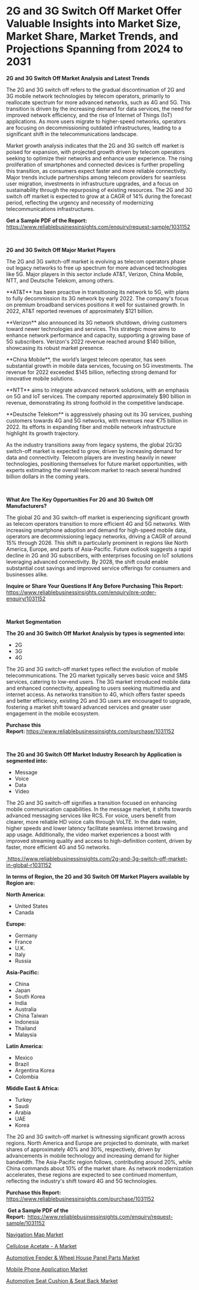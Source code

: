 <p><h1>2G and 3G Switch Off Market Offer Valuable Insights into Market Size, Market Share, Market Trends, and Projections Spanning from 2024 to 2031</h1></p><p><strong>2G and 3G Switch Off Market Analysis and Latest Trends</strong></p>
<p><p>The 2G and 3G switch off refers to the gradual discontinuation of 2G and 3G mobile network technologies by telecom operators, primarily to reallocate spectrum for more advanced networks, such as 4G and 5G. This transition is driven by the increasing demand for data services, the need for improved network efficiency, and the rise of Internet of Things (IoT) applications. As more users migrate to higher-speed networks, operators are focusing on decommissioning outdated infrastructures, leading to a significant shift in the telecommunications landscape.</p><p>Market growth analysis indicates that the 2G and 3G switch off market is poised for expansion, with projected growth driven by telecom operators seeking to optimize their networks and enhance user experience. The rising proliferation of smartphones and connected devices is further propelling this transition, as consumers expect faster and more reliable connectivity. Major trends include partnerships among telecom providers for seamless user migration, investments in infrastructure upgrades, and a focus on sustainability through the repurposing of existing resources. The 2G and 3G switch off market is expected to grow at a CAGR of 14% during the forecast period, reflecting the urgency and necessity of modernizing telecommunications infrastructures.</p></p>
<p><strong>Get a Sample PDF of the Report:&nbsp;</strong> <a href="https://www.reliablebusinessinsights.com/enquiry/request-sample/1031152?utm_campaign=1121&utm_medium=2&utm_source=Github&utm_content=ia&utm_term=03122024&utm_id=2g-and-3g-switch-off">https://www.reliablebusinessinsights.com/enquiry/request-sample/1031152</a></p>
<p>&nbsp;</p>
<p><strong>2G and 3G Switch Off Major Market Players</strong></p>
<p><p>The 2G and 3G switch-off market is evolving as telecom operators phase out legacy networks to free up spectrum for more advanced technologies like 5G. Major players in this sector include AT&T, Verizon, China Mobile, NTT, and Deutsche Telekom, among others.</p><p>**AT&T** has been proactive in transitioning its network to 5G, with plans to fully decommission its 3G network by early 2022. The company's focus on premium broadband services positions it well for sustained growth. In 2022, AT&T reported revenues of approximately $121 billion.</p><p>**Verizon** also announced its 3G network shutdown, driving customers toward newer technologies and services. This strategic move aims to enhance network performance and capacity, supporting a growing base of 5G subscribers. Verizon's 2022 revenue reached around $140 billion, showcasing its robust market presence.</p><p>**China Mobile**, the world’s largest telecom operator, has seen substantial growth in mobile data services, focusing on 5G investments. The revenue for 2022 exceeded $145 billion, reflecting strong demand for innovative mobile solutions.</p><p>**NTT** aims to integrate advanced network solutions, with an emphasis on 5G and IoT services. The company reported approximately $90 billion in revenue, demonstrating its strong foothold in the competitive landscape.</p><p>**Deutsche Telekom** is aggressively phasing out its 3G services, pushing customers towards 4G and 5G networks, with revenues near €75 billion in 2022. Its efforts in expanding fiber and mobile network infrastructure highlight its growth trajectory.</p><p>As the industry transitions away from legacy systems, the global 2G/3G switch-off market is expected to grow, driven by increasing demand for data and connectivity. Telecom players are investing heavily in newer technologies, positioning themselves for future market opportunities, with experts estimating the overall telecom market to reach several hundred billion dollars in the coming years.</p></p>
<p>&nbsp;</p>
<p><strong>What Are The Key Opportunities For 2G and 3G Switch Off Manufacturers?</strong></p>
<p><p>The global 2G and 3G switch-off market is experiencing significant growth as telecom operators transition to more efficient 4G and 5G networks. With increasing smartphone adoption and demand for high-speed mobile data, operators are decommissioning legacy networks, driving a CAGR of around 15% through 2026. This shift is particularly prominent in regions like North America, Europe, and parts of Asia-Pacific. Future outlook suggests a rapid decline in 2G and 3G subscribers, with enterprises focusing on IoT solutions leveraging advanced connectivity. By 2028, the shift could enable substantial cost savings and improved service offerings for consumers and businesses alike.</p></p>
<p><strong>Inquire or Share Your Questions If Any Before Purchasing This Report:</strong> <a href="https://www.reliablebusinessinsights.com/enquiry/pre-order-enquiry/1031152?utm_campaign=1121&utm_medium=2&utm_source=Github&utm_content=ia&utm_term=03122024&utm_id=2g-and-3g-switch-off">https://www.reliablebusinessinsights.com/enquiry/pre-order-enquiry/1031152</a></p>
<p>&nbsp;</p>
<p><strong>Market Segmentation</strong></p>
<p><strong>The 2G and 3G Switch Off Market Analysis by types is segmented into:</strong></p>
<p><ul><li>2G</li><li>3G</li><li>4G</li></ul></p>
<p><p>The 2G and 3G switch-off market types reflect the evolution of mobile telecommunications. The 2G market typically serves basic voice and SMS services, catering to low-end users. The 3G market introduced mobile data and enhanced connectivity, appealing to users seeking multimedia and internet access. As networks transition to 4G, which offers faster speeds and better efficiency, existing 2G and 3G users are encouraged to upgrade, fostering a market shift toward advanced services and greater user engagement in the mobile ecosystem.</p></p>
<p><strong>Purchase this Report:&nbsp;</strong><a href="https://www.reliablebusinessinsights.com/purchase/1031152?utm_campaign=1121&utm_medium=2&utm_source=Github&utm_content=ia&utm_term=03122024&utm_id=2g-and-3g-switch-off">https://www.reliablebusinessinsights.com/purchase/1031152</a></p>
<p>&nbsp;</p>
<p><strong>The 2G and 3G Switch Off Market Industry Research by Application is segmented into:</strong></p>
<p><ul><li>Message</li><li>Voice</li><li>Data</li><li>Video</li></ul></p>
<p><p>The 2G and 3G switch-off signifies a transition focused on enhancing mobile communication capabilities. In the message market, it shifts towards advanced messaging services like RCS. For voice, users benefit from clearer, more reliable HD voice calls through VoLTE. In the data realm, higher speeds and lower latency facilitate seamless internet browsing and app usage. Additionally, the video market experiences a boost with improved streaming quality and access to high-definition content, driven by faster, more efficient 4G and 5G networks.</p></p>
<p><a href="https://www.reliablebusinessinsights.com/2g-and-3g-switch-off-market-in-global-r1031152?utm_campaign=1121&utm_medium=2&utm_source=Github&utm_content=ia&utm_term=03122024&utm_id=2g-and-3g-switch-off">&nbsp;https://www.reliablebusinessinsights.com/2g-and-3g-switch-off-market-in-global-r1031152</a></p>
<p><strong>In terms of Region, the 2G and 3G Switch Off Market Players available by Region are:</strong></p>
<p>
    <p> <strong> North America: </strong>
        <ul>
            <li>United States</li>
            <li>Canada</li>
        </ul>
        </p> 
    <p> <strong> Europe: </strong>
        <ul>
            <li>Germany</li>
            <li>France</li>
            <li>U.K.</li>
            <li>Italy</li>
            <li>Russia</li>
        </ul>
        </p> 
    <p> <strong> Asia-Pacific: </strong>
        <ul>
            <li>China</li>
            <li>Japan</li>
            <li>South Korea</li>
            <li>India</li>
            <li>Australia</li>
            <li>China Taiwan</li>
            <li>Indonesia</li>
            <li>Thailand</li>
            <li>Malaysia</li>
        </ul>
        </p> 
    <p> <strong> Latin America: </strong>
        <ul>
            <li>Mexico</li>
            <li>Brazil</li>
            <li>Argentina Korea</li>
            <li>Colombia</li>
        </ul>
        </p> 
    <p> <strong> Middle East & Africa: </strong>
        <ul>
            <li>Turkey</li>
            <li>Saudi</li>
            <li>Arabia</li>
            <li>UAE</li>
            <li>Korea</li>
        </ul>
    </p>
    </p>
<p><p>The 2G and 3G switch-off market is witnessing significant growth across regions. North America and Europe are projected to dominate, with market shares of approximately 40% and 30%, respectively, driven by advancements in mobile technology and increasing demand for higher bandwidth. The Asia-Pacific region follows, contributing around 20%, while China commands about 10% of the market share. As network modernization accelerates, these regions are expected to see continued momentum, reflecting the industry's shift toward 4G and 5G technologies.</p></p>
<p><strong>Purchase this Report: </strong><a href="https://www.reliablebusinessinsights.com/purchase/1031152?utm_campaign=1121&utm_medium=2&utm_source=Github&utm_content=ia&utm_term=03122024&utm_id=2g-and-3g-switch-off">https://www.reliablebusinessinsights.com/purchase/1031152</a></p>
<p>&nbsp;<strong>Get a Sample PDF of the Report:&nbsp;&nbsp;</strong><a href="https://www.reliablebusinessinsights.com/enquiry/request-sample/1031152?utm_campaign=1121&utm_medium=2&utm_source=Github&utm_content=ia&utm_term=03122024&utm_id=2g-and-3g-switch-off">https://www.reliablebusinessinsights.com/enquiry/request-sample/1031152</a></p>
<p><strong></strong></p>
<p><p><a href="https://www.linkedin.com/pulse/comprehensive-report-navigation-map-market-types-applications-regional-rr8pc?utm_campaign=1121&utm_medium=2&utm_source=Github&utm_content=ia&utm_term=03122024&utm_id=2g-and-3g-switch-off">Navigation Map Market</a></p><p><a href="https://github.com/guneycigdem35/Market-Research-Report-List-5/blob/main/cellulose-acetate-a-market.md?utm_campaign=1121&utm_medium=2&utm_source=Github&utm_content=ia&utm_term=03122024&utm_id=2g-and-3g-switch-off">Cellulose Acetate - A Market</a></p><p><a href="https://issuu.com/reportprime-2/docs/automotive-fender-wheel-house-panel-parts-market-s?utm_campaign=1121&utm_medium=2&utm_source=Github&utm_content=ia&utm_term=03122024&utm_id=2g-and-3g-switch-off">Automotive Fender & Wheel House Panel Parts Market</a></p><p><a href="https://www.linkedin.com/pulse/mobile-phone-application-market-analysis-trends-revenue-growth-fv8uf?utm_campaign=1121&utm_medium=2&utm_source=Github&utm_content=ia&utm_term=03122024&utm_id=2g-and-3g-switch-off">Mobile Phone Application Market</a></p><p><a href="https://issuu.com/reportprime-2/docs/automotive-seat-cushion-seat-back-market-size-2030?utm_campaign=1121&utm_medium=2&utm_source=Github&utm_content=ia&utm_term=03122024&utm_id=2g-and-3g-switch-off">Automotive Seat Cushion & Seat Back Market</a></p></p>